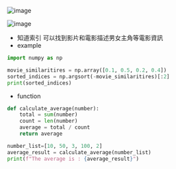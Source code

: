 ![image](https://github.com/4110E113-2/112-2/assets/162669044/8d728076-e8e8-4bef-8777-64e8ec6ca907)

![image](https://github.com/4110E113-2/112-2/assets/162669044/9d279363-9bd5-4542-bf69-bc408032d297)
- 知道索引 可以找到影片和電影描述男女主角等電影資訊
- example
```py
import numpy as np

movie_similaritires = np.array([0.1, 0.5, 0.2, 0.4])
sorted_indices = np.argsort(-movie_similaritires)[:2]
print(sorted_indices)
```
- function
```py
def calculate_average(number):
    total = sum(number)
    count = len(number)
    average = total / count
    return average

number_list=[10, 50, 3, 100, 2]
average_result = calculate_average(number_list)
print(f"The average is : {average_result}")
```
